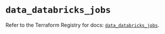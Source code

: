 # `data_databricks_jobs`

Refer to the Terraform Registry for docs: [`data_databricks_jobs`](https://registry.terraform.io/providers/databricks/databricks/1.96.0/docs/data-sources/jobs).
